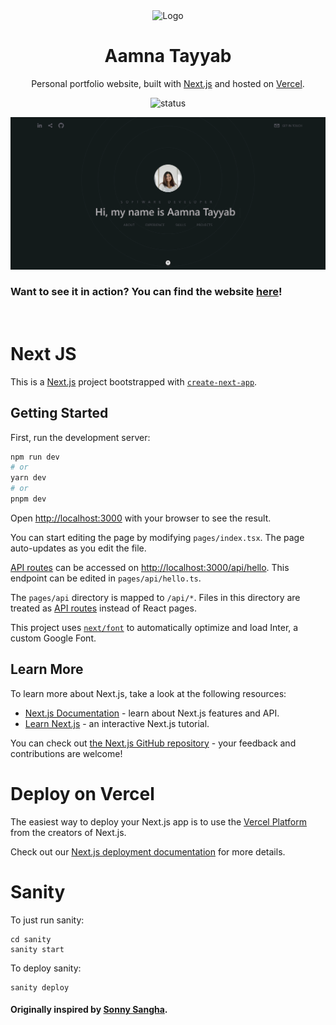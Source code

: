 <div align="center">
  <img alt="Logo" src="https://github.com/aamnatayyab6/portfolio/blob/main/public/favicon-32x32.png" width="100" />
</div>
<h1 align="center">
  Aamna Tayyab
</h1>

<p align="center">
  Personal portfolio website, built with <a href="https://nextjs.org/" target="_blank">Next.js</a> and hosted on <a href="https://vercel.com/new?utm_medium=default-template&filter=next.js&utm_source=create-next-app&utm_campaign=create-next-app-readme">Vercel</a>.
</p>
</p>

<p align="center">
    <img src="https://therealsujitk-vercel-badge.vercel.app/?app=aamnatayyab" alt="status"/>
</p>

![demo](./public/landing_page.png)

### Want to see it in action? You can find the website [here](https://aamnatayyab.vercel.app)!
<br/>

# Next JS

This is a [Next.js](https://nextjs.org/) project bootstrapped with [`create-next-app`](https://github.com/vercel/next.js/tree/canary/packages/create-next-app).

## Getting Started

First, run the development server:

```bash
npm run dev
# or
yarn dev
# or
pnpm dev
```

Open [http://localhost:3000](http://localhost:3000) with your browser to see the result.

You can start editing the page by modifying `pages/index.tsx`. The page auto-updates as you edit the file.

[API routes](https://nextjs.org/docs/api-routes/introduction) can be accessed on [http://localhost:3000/api/hello](http://localhost:3000/api/hello). This endpoint can be edited in `pages/api/hello.ts`.

The `pages/api` directory is mapped to `/api/*`. Files in this directory are treated as [API routes](https://nextjs.org/docs/api-routes/introduction) instead of React pages.

This project uses [`next/font`](https://nextjs.org/docs/basic-features/font-optimization) to automatically optimize and load Inter, a custom Google Font.

## Learn More

To learn more about Next.js, take a look at the following resources:

- [Next.js Documentation](https://nextjs.org/docs) - learn about Next.js features and API.
- [Learn Next.js](https://nextjs.org/learn) - an interactive Next.js tutorial.

You can check out [the Next.js GitHub repository](https://github.com/vercel/next.js/) - your feedback and contributions are welcome!

# Deploy on Vercel

The easiest way to deploy your Next.js app is to use the [Vercel Platform](https://vercel.com/new?utm_medium=default-template&filter=next.js&utm_source=create-next-app&utm_campaign=create-next-app-readme) from the creators of Next.js.

Check out our [Next.js deployment documentation](https://nextjs.org/docs/deployment) for more details.

# Sanity

To just run sanity:

```
cd sanity
sanity start
```

To deploy sanity:

```
sanity deploy
```

#### Originally inspired by [Sonny Sangha](https://www.papareact.com/).